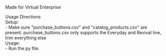 Made for Virtual Enterprise


Usage Directions  
    Setup:  
    - Make sure "purchase_buttons.csv" and "catalog_products.csv" are present. purchase_buttons.csv only supports the Everyday and Revival line, trim everything else  
    Usage:  
    - Run the py file.
